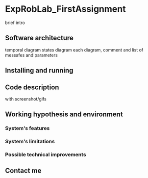 # ExpRobLab_FirstAssignment
brief intro

## Software architecture 
temporal diagram
states diagram
each diagram, comment and list of messafes and parameters

## Installing and running

## Code description
with screenshot/gifs

## Working hypothesis and environment
### System's features
### System's limitations
### Possible technical improvements

## Contact me
